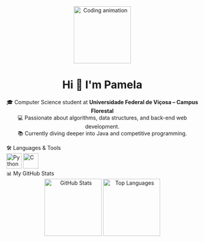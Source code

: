 <div align="center"> <img src="https://i.gifer.com/4OKl.gif" height="150" alt="Coding animation"/> </div> <h1 align="center">Hi 👋 I'm Pamela</h1> <p align="center"> 🎓 Computer Science student at <strong>Universidade Federal de Viçosa – Campus Florestal</strong><br> 💻 Passionate about algorithms, data structures, and back-end web development.<br> 📚 Currently diving deeper into Java and competitive programming. </p>
🛠 Languages & Tools
<div align="left"> <img src="https://cdn.jsdelivr.net/gh/devicons/devicon/icons/python/python-original.svg" height="40" alt="Python"/> <img src="https://cdn.jsdelivr.net/gh/devicons/devicon/icons/c/c-original.svg" height="40" alt="C"/> <!-- Adicione mais ícones se quiser --> </div>
📊 My GitHub Stats
<div align="center"> <img src="https://github-readme-stats.vercel.app/api?username=pamelalld&show_icons=true&theme=dracula&include_all_commits=true&count_private=true&hide_border=false" height="150" alt="GitHub Stats"/> <img src="https://github-readme-stats.vercel.app/api/top-langs?username=pamelalld&layout=compact&langs_count=5&theme=dracula&hide_border=false" height="150" alt="Top Languages"/> </div>
